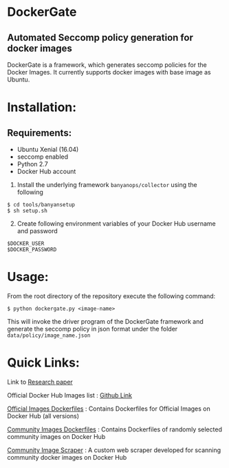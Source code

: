 # DockerGate
## Automated Seccomp policy generation for docker images 

DockerGate is a framework, which generates seccomp policies for the Docker Images. It currently supports docker images with base image as Ubuntu.

# Installation:
## Requirements:
 * Ubuntu Xenial (16.04)
 * seccomp enabled
 * Python 2.7
 * Docker Hub account

1. Install the underlying framework `banyanops/collector` using the following
```
$ cd tools/banyansetup
$ sh setup.sh
```
2. Create following environment variables of your Docker Hub username and password
```
$DOCKER_USER
$DOCKER_PASSWORD
```

# Usage:

From the root directory of the repository execute the following command:

```
$ python dockergate.py <image-name>
```

This will invoke the driver program of the DockerGate framework and generate the seccomp policy in json format under the folder `data/policy/image_name.json`


# Quick Links:

Link to [Research paper](dockergate/docs/latex/dockergate_automated_seccomp.pdf)

Official Docker Hub Images list : [Github Link](https://github.com/docker-library/official-images)

[Official Images Dockerfiles](./data/official-images) : Contains Dockerfiles for Official Images on Docker Hub (all versions)

[Community Images Dockerfiles](./data/community-images) : Contains Dockerfiles of randomly selected community images on Docker Hub

[Community Image Scraper](./tools/dockerscraper) : A custom web scraper developed for scanning community docker images on Docker Hub
